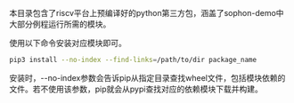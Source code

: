 本目录包含了riscv平台上预编译好的python第三方包，涵盖了sophon-demo中大部分例程运行所需的模块。

使用以下命令安装对应模块即可。
```bash
pip3 install --no-index --find-links=/path/to/dir package_name
```
安装时，--no-index参数会告诉pip从指定目录查找wheel文件，包括模块依赖的文件。若不使用该参数，pip就会从pypi查找对应的依赖模块下载并构建。
